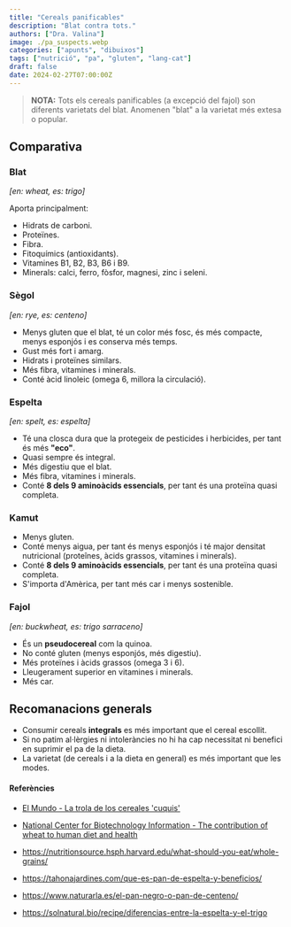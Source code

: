 ```yaml
---
title: "Cereals panificables"
description: "Blat contra tots."
authors: ["Dra. Valina"]
image: ./pa_suspects.webp
categories: ["apunts", "dibuixos"]
tags: ["nutrició", "pa", "gluten", "lang-cat"]
draft: false
date: 2024-02-27T07:00:00Z
---
```



> **NOTA:** Tots els cereals panificables (a excepció del fajol) son diferents varietats del blat. Anomenen "blat" a la varietat més extesa o popular.

## Comparativa

### Blat
*[en: wheat, es: trigo]*

Aporta principalment:
- Hidrats de carboni.
- Proteïnes.
- Fibra.
- Fitoquímics (antioxidants).
- Vitamines B1, B2, B3, B6 i B9.
- Minerals: calci, ferro, fòsfor, magnesi, zinc i seleni.

### Sègol
*[en: rye, es: centeno]*

- Menys gluten que el blat, té un color més fosc, és més compacte, menys esponjós i es conserva més temps.
- Gust més fort i amarg.
- Hidrats i proteïnes similars.
- Més fibra, vitamines i minerals.
- Conté àcid linoleic (omega 6, millora la circulació).

### Espelta
*[en: spelt, es: espelta]*

- Té una closca dura que la protegeix de pesticides i herbicides, per tant és més **"eco"**.
- Quasi sempre és integral.
- Més digestiu que el blat.
- Més fibra, vitamines i minerals.
- Conté **8 dels 9 aminoàcids essencials**, per tant és una proteïna quasi completa.

### Kamut
- Menys gluten.
- Conté menys aigua, per tant és menys esponjós i té major densitat nutricional (proteînes, àcids grassos, vitamines i minerals).
- Conté **8 dels 9 aminoàcids essencials**, per tant és una proteïna quasi completa.
- S'importa d'Amèrica, per tant més car i menys sostenible.

### Fajol
*[en: buckwheat, es: trigo sarraceno]*
- És un **pseudocereal** com la quinoa.
- No conté gluten (menys esponjós, més digestiu).
- Més proteïnes i àcids grassos (omega 3 i 6).
- Lleugerament superior en vitamines i minerals.
- Més car.


## Recomanacions generals
- Consumir cereals **integrals** es més important que el cereal escollit.
- Si no patim al·lèrgies ni intoleràncies no hi ha cap necessitat ni benefici en suprimir el pa de la dieta.
- La varietat (de cereals i a la dieta en general) es més important que les modes.


#### Referències

- [El Mundo - La trola de los cereales 'cuquis'](https://www.elmundo.es/papel/boticaria-garcia/2020/03/07/5e611b72fc6c83de468b45b6.html)

- [National Center for Biotechnology Information - The contribution of wheat to human diet and health](https://www.ncbi.nlm.nih.gov/pmc/articles/PMC4998136/)

- https://nutritionsource.hsph.harvard.edu/what-should-you-eat/whole-grains/

- https://tahonajardines.com/que-es-pan-de-espelta-y-beneficios/

- https://www.naturarla.es/el-pan-negro-o-pan-de-centeno/

- https://solnatural.bio/recipe/diferencias-entre-la-espelta-y-el-trigo
